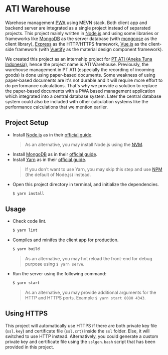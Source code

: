 # ATI Warehouse

Warehose management [PWA](https://en.wikipedia.org/wiki/Progressive_web_application) using MEVN stack.
Both client app and backend server are integrated as a single project instead of separated projects.
This project mainly written in [Node.js](https://nodejs.org/en/) and using some libraries or frameworks like [MongoDB](https://www.mongodb.com/) as the server database (with [mongoose](https://mongoosejs.com/) as the client library), [Express](https://expressjs.com/) as the HTTP/HTTPS framework, [Vue.js](https://vuejs.org/) as the client-side framework (with [Vuetify](https://vuetifyjs.com/en/) as the material design component framework).

We created this project as an internship project for [PT ATI (Aneka Tuna Indonesia)](http://tunaindonesia.com/), hence the project name is ATI Warehouse.
Previously, the warehouse management in PT ATI (especially the recording of incoming goods) is done using paper-based documents.
Some weakness of using paper-based documents are it's not durable and it will require more effort to do performance calculations.
That's why we provide a solution to replace the paper-based documents with a PWA based management application which integrated into a central database system.
Later the central database system could also be included with other calculation systems like the performance calculations that we mention earlier.

## Project Setup

- Install [Node.js](https://nodejs.org/en/) as in their [official guide](https://nodejs.org/en/download/).
  > As an alternative, you may install Node.js using the [NVM](https://github.com/nvm-sh/nvm).
- Install [MongoDB](https://www.mongodb.com/) as in their [official guide](https://docs.mongodb.com/manual/installation/).
- Install [Yarn](https://yarnpkg.com/) as in their [official guide](https://classic.yarnpkg.com/en/docs/install/).
  > If you don't want to use Yarn, you may skip this step and use [NPM](https://www.npmjs.com/) (the default of Node.js) instead.
- Open this project directory in terminal, and initialize the dependencies.
  ```bash
  $ yarn install
  ```

## Usage

- Check code lint.
  ```bash
  $ yarn lint
  ```
- Compiles and minifes the client app for production.
  ```bash
  $ yarn build
  ```
  > As an alternative, you may hot reload the front-end for debug purpose using `$ yarn serve`.
- Run the server using the following command:
  ```bash
  $ yarn start
  ```
  > As an alternative, you may provide additional arguments for the HTTP and HTTPS ports.
  > Example `$ yarn start 8080 4343`.

## Using HTTPS

This project will automatically use HTTPS if there are both private key file (`ssl.key`) and certificate file (`ssl.crt`) inside the `ssl` folder.
Else, it will switched to use HTTP instead.
Alternatively, you could generate a custom private key and certificate file using the `sslgen.bash` script that has been provided in this project.
